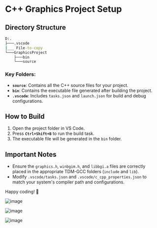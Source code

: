 



# **C++ Graphics Project Setup**  

## **Directory Structure**  

```cmd  
D:.
├───.vscode  
|___ File-to-copy
└───GraphicsProject  
    ├───bin  
    └───source  
```  

### Key Folders:  
- **`source`**: Contains all the C++ source files for your project.  
- **`bin`**: Contains the executable file generated after building the project.  
- **`.vscode`**: Includes `tasks.json` and `launch.json` for build and debug configurations.  

## **How to Build**  

1. Open the project folder in VS Code.  
2. Press **`Ctrl+Shift+B`** to run the build task.  
3. The executable file will be generated in the `bin` folder.  

## **Important Notes**  

- Ensure the `graphics.h`, `winbgim.h`, and `libbgi.a` files are correctly placed in the appropriate TDM-GCC folders (`include` and `lib`).  
- Modify `.vscode/tasks.json` and `.vscode/c_cpp_properties.json` to match your system's compiler path and configurations.  

Happy coding! 🚀  

![image](https://github.com/user-attachments/assets/6b9df2ea-9dd9-4029-9422-a537e7ad9e09)

![image](https://github.com/user-attachments/assets/43b5a654-86e6-4309-b933-8a2a0d4f1e98)

![image](https://github.com/user-attachments/assets/5fe47c6c-a34a-44f3-9ae0-ac52c991b3b7)




